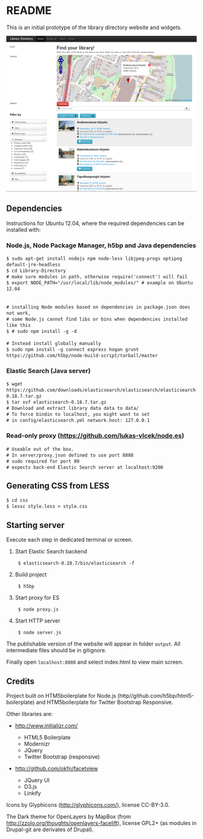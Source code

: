README
======
This is an initial prototype of the library directory website and widgets.

![Screenshot](https://github.com/Seravo/Library-Directory/raw/master/screenshot.png "Screenshot of main page")

Dependencies
------------

Instructions for Ubuntu 12.04, where the required dependencies can be installed with:

### Node.js, Node Package Manager, h5bp and Java dependencies

    $ sudo apt-get install nodejs npm node-less libjpeg-progs optipng default-jre-headless
    $ cd Library-Directory
    # make sure modules in path, otherwise require('connect') will fail
    $ export NODE_PATH="/usr/local/lib/node_modules/" # example on Ubuntu 12.04


    # installing Node modules based on dependencies in package.json does not work,
    # some Node.js cannot find libs or bins when dependencies installed like this
    $ # sudo npm install -g -d
    
    # Instead install globally manually
    $ sudo npm install -g connect express hogan grunt https://github.com/h5bp/node-build-script/tarball/master

### Elastic Search (Java server)
    
    $ wget https://github.com/downloads/elasticsearch/elasticsearch/elasticsearch-0.18.7.tar.gz
    $ tar xvf elasticsearch-0.18.7.tar.gz
    # Download and extract library data data to data/
    # To force bindin to localhost, you might want to set
    # in config/elasticsearch.yml network.host: 127.0.0.1

### Read-only proxy (https://github.com/lukas-vlcek/node.es)
    
    # Useable out of the box.
    # In server/proxy.json defined to use port 8888 
    # sudo required for port 80
    # expects back-end Elastic Search server at localhost:9200

Generating CSS from LESS
------------------------

    $ cd css
    $ lessc style.less > style.css

Starting server
--------------
Execute each step in dedicated terminal or screen.

1. Start Elastic Search backend

        $ elasticsearch-0.18.7/bin/elasticsearch -f
        
2. Build project

        $ h5bp

3. Start proxy for ES
        
        $ node proxy.js

4. Start HTTP server

        $ node server.js
        

The publishable version of the website will appear in folder `output`. All intermediate files should be in gitignore.

Finally open `localhost:8080` and select index.html to view main screen.
        
Credits
-------

Project built on HTM5boilerplate for Node.js (http//github.com/h5bp/html5-boilerplate) and HTM5boilerplate for Twitter Bootstrap Responsive.

Other libraries are:

* http://www.initializr.com/

    * HTML5 Boilerplate
    * Modernizr
    * JQuery
    * Twitter Bootstrap (responsive)
        
* http://github.com/okfn/facetview
    * JQuery UI
    * D3.js
    * Linkify

Icons by Glyphicons (http://glyphicons.com/), license CC-BY-3.0.

The Dark theme for OpenLayers by MapBox (from http://zzolo.org/thoughts/openlayers-facelift), license GPL2+ (as modules in Drupal-git are derivates of Drupal).

